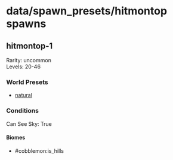 # data/spawn_presets/hitmontop spawns  
  
## hitmontop-1  
Rarity: uncommon  
Levels: 20-46  
  
### World Presets  
* [natural](data/spawn_data/natural.md)  
  
### Conditions  
Can See Sky: True  
  
#### Biomes  
  * #cobblemon:is_hills
  
